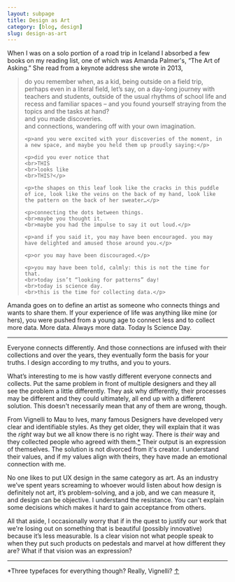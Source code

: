 ```yaml
---
layout: subpage
title: Design as Art
category: [blog, design]
slug: design-as-art
---
```

When I was on a solo portion of a road trip in Iceland I absorbed a few books on my reading list, one of which was Amanda Palmer's, “The Art of Asking.” She read from a keynote address she wrote in 2013,

<blockquote>
	<p>do you remember when, as a kid, being outside on a field trip, perhaps even in a literal field, let’s say, on a day-long journey with teachers and students, outside of the usual rhythms of school life and recess and familiar spaces – and you found yourself straying from the topics and the tasks at hand?
	<br>and you made discoveries.
	<br>and connections, wandering off with your own imagination.</p>

	<p>and you were excited with your discoveries of the moment, in a new space, and maybe you held them up proudly saying:</p>

	<p>did you ever notice that
	<br>THIS
	<br>looks like
	<br>THIS?</p>

	<p>the shapes on this leaf look like the cracks in this puddle of ice, look like the veins on the back of my hand, look like the pattern on the back of her sweater…</p>

	<p>connecting the dots between things.
	<br>maybe you thought it.
	<br>maybe you had the impulse to say it out loud.</p>

	<p>and if you said it, you may have been encouraged. you may have delighted and amused those around you.</p>

	<p>or you may have been discouraged.</p>

	<p>you may have been told, calmly: this is not the time for that.
	<br>today isn’t “looking for patterns” day!
	<br>today is science day.
	<br>this is the time for collecting data.</p>
</blockquote>

Amanda goes on to define an artist as someone who connects things and wants to share them. If your experience of life was anything like mine (or hers), you were pushed from a young age to connect less and to collect more data. More data. Always more data. Today Is Science Day.

<hr class="small">

Everyone connects differently. And those connections are infused with their collections and over the years, they eventually form the basis for your truths. I design according to my truths, and you to yours.

What’s interesting to me is how vastly different everyone connects and collects. Put the same problem in front of multiple designers and they all see the problem a little differently. They ask why differently, their processes may be different and they could ultimately, all end up with a different solution. This doesn't necessarily mean that any of them are wrong, though.

From Vignelli to Mau to Ives, many famous Designers have developed very clear and identifiable styles. As they get older, they will explain that it was the *right* way but we all know there is no right way. There is *their* way and they collected people who agreed with them.<a id="anchor-1" href="#note-1">*</a> Their output is an expression of themselves. The solution is not divorced from it's creator. I understand their values, and if my values align with theirs, they have made an emotional connection with me.

No one likes to put UX design in the same category as art. As an industry we’ve spent years screaming to whoever would listen about how design is definitely not art, it’s problem-solving, and a job, and we can measure it, and design can be objective. I understand the resistance. You can't explain some decisions which makes it hard to gain acceptance from others.

All that aside, I occasionally worry that if in the quest to justify our work that we're losing out on something that is beautiful (possibly innovative) because it’s less measurable. Is a clear vision not what people speak to when they put such products on pedestals and marvel at how different they are? What if that vision was an expression?

<hr class="small">

<div class="field-notes">
    <p id="note-1" class="h6">*Three typefaces for everything though? Really, Vignelli? <a href="#anchor-1">&#8593;</a></p>
</div>